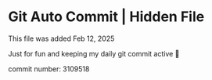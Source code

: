 # Git Auto Commit | Hidden File

This file was added Feb 12, 2025

Just for fun and keeping my daily git commit active 🤪

commit number: 3109518
